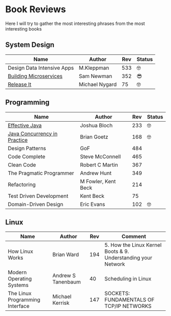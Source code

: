 # Book Reviews
Here I will try to gather the most interesting phrases from the most interesting books


## System Design 
| Name                                                          | Author              | Rev | Status          |
|---------------------------------------------------------------|---------------------|-----|-----------------|
| Design Data Intensive Apps                                    | M.Kleppman          | 533 | :nerd_face:     |
| [Building Microservices](building-microservices.md)           | Sam Newman          | 352 | :sunglasses:    |
| [Release It](release-it.md)                                   | Michael Nygard      | 75  | :nerd_face:     |             


## Programming
| Name                                                          | Author              | Rev | Status      |
|---------------------------------------------------------------|---------------------|-----|-------------|
| [Effective Java](effective-java.md)                           | Joshua Bloch        | 233 | :nerd_face: |
| [Java Concurrency in Practice](concurrency-in-practice.md)    | Brian Goetz         | 168 | :nerd_face: |
| Design Patterns                                               | GoF                 | 484 |             |
| Code Complete                                                 | Steve McConnell     | 465 |             |
| Clean Code                                                    | Robert C Martin     | 367 |             |
| The Pragmatic Programmer                                      | Andrew Hunt         | 349 |             |
| Refactoring                                                   | M Fowler, Kent Beck | 214 |             |
| Test Driven Development                                       | Kent Beck           | 75  |             |
| Domain-Driven Design                                          | Eric Evans          | 102 | :nerd_face: |

## Linux

| Name                             | Author              | Rev | Comment             |
|----------------------------------|---------------------|-----|---------------------|
| How Linux Works                  | Brian Ward          | 194 | 5. How the Linux Kernel Boots & 9. Understanding your Network 
| Modern Operating Systems         | Andrew S Tanenbaum  | 40  | Scheduling in Linux |
| The Linux Programming Interface  | Michael Kerrisk     | 147 | SOCKETS: FUNDAMENTALS OF TCP/IP NETWORKS |
